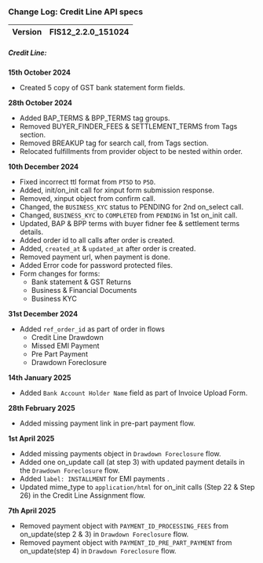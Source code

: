 ### Change Log: Credit Line API specs

| Version                         | FIS12_2.2.0_151024 |
| :------------------------------ | :----------------- |

##### Credit Line:

 ****15th October 2024****
 
- Created 5 copy of GST bank statement form fields.

 ****28th October 2024****
 - Added BAP_TERMS & BPP_TERMS tag groups.
 - Removed BUYER_FINDER_FEES & SETTLEMENT_TERMS from Tags section.
 - Removed BREAKUP tag for search call, from Tags section.
 - Relocated fulfillments from provider object to be nested within order.


 ****10th December 2024****
 - Fixed incorrect ttl format from `PT5D` to `P5D`.
 - Added, init/on_init call for xinput form submission response.
 - Removed, xinput object from confirm call.
 - Changed, the `BUSINESS_KYC` status to PENDING for 2nd on_select call.
 - Changed, `BUSINESS_KYC` to `COMPLETED` from  `PENDING` in 1st on_init call.
 - Updated, BAP & BPP terms with buyer fidner fee & settlement terms details.
 - Added order id to all calls after order is created.
 - Added, `created_at` & `updated_at` after order is created.
 - Removed payment url, when payment is done.
 - Added Error code for password protected files.
 - Form changes for forms: 
    - Bank statement & GST Returns
    - Business & Financial Documents
    - Business KYC

****31st December 2024****
   - Added `ref_order_id` as part of order in flows 
      - Credit Line Drawdown
      - Missed EMI Payment
      - Pre Part Payment
      - Drawdown Foreclosure 

****14th January 2025****
   - Added `Bank Account Holder Name` field as part of Invoice Upload Form.

****28th February 2025****  
   - Added missing payment link in pre-part payment flow.

****1st April 2025****   
   - Added missing payments object in `Drawdown Foreclosure` flow.
   - Added one on_update call (at step 3)  with updated payment details in the `Drawdown Foreclosure` flow.
   - Added `label: INSTALLMENT` for EMI payments .
   - Updated mime_type to `application/html` for on_init calls (Step 22 & Step 26) in the Credit Line Assignment flow.

****7th April 2025**** 
- Removed payment object with `PAYMENT_ID_PROCESSING_FEES` from on_update(step 2 & 3) in `Drawdown Foreclosure` flow. 
- Removed payment object with `PAYMENT_ID_PRE_PART_PAYMENT` from on_update(step 4) in `Drawdown Foreclosure` flow. 

